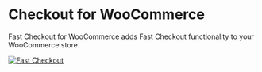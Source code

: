 # Checkout for WooCommerce
Fast Checkout for WooCommerce adds Fast Checkout functionality to your WooCommerce store.

[![Fast Checkout](https://www.dropbox.com/s/ciz50ow8wl94rjw/fast-product-preview.jpeg?raw=1)](https://wordpress.org/plugins/fast-checkout-for-woocommerce/)
